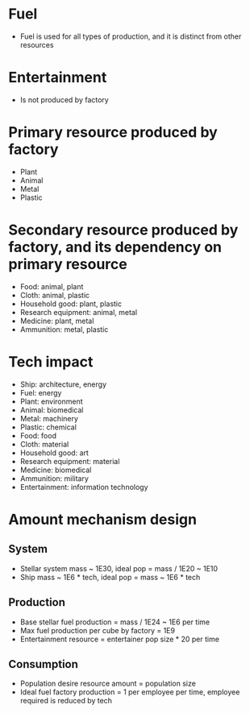# Fuel
* Fuel is used for all types of production, and it is distinct from other resources

# Entertainment
* Is not produced by factory

# Primary resource produced by factory
* Plant
* Animal
* Metal
* Plastic

# Secondary resource produced by factory, and its dependency on primary resource
* Food: animal, plant
* Cloth: animal, plastic
* Household good: plant, plastic
* Research equipment: animal, metal
* Medicine: plant, metal
* Ammunition: metal, plastic

# Tech impact
* Ship: architecture, energy
* Fuel: energy
* Plant: environment
* Animal: biomedical
* Metal: machinery
* Plastic: chemical
* Food: food
* Cloth: material
* Household good: art
* Research equipment: material
* Medicine: biomedical
* Ammunition: military
* Entertainment: information technology

# Amount mechanism design

## System
* Stellar system mass ~ 1E30, ideal pop = mass / 1E20 ~ 1E10
* Ship mass ~ 1E6 * tech, ideal pop = mass ~ 1E6 * tech
  
## Production
* Base stellar fuel production = mass / 1E24 ~ 1E6 per time
* Max fuel production per cube by factory = 1E9
* Entertainment resource = entertainer pop size * 20 per time
  
## Consumption
* Population desire resource amount = population size
* Ideal fuel factory production = 1 per employee per time, employee required is reduced by tech